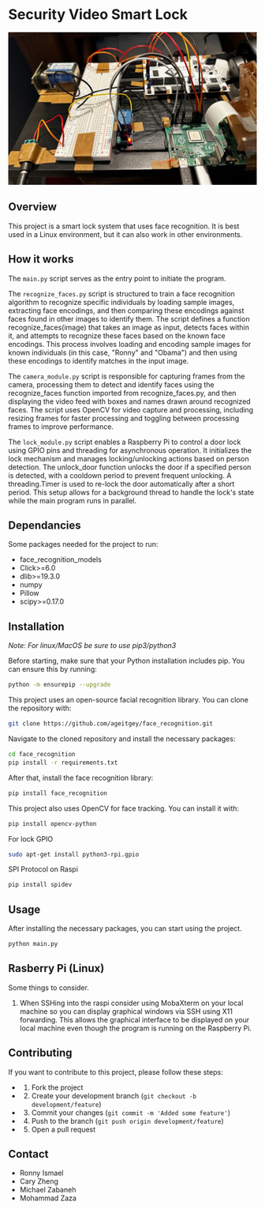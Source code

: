 # Security Video Smart Lock

![board-prototype](images/board_prototype.png "Prototype of System")

## Overview

This project is a smart lock system that uses face recognition.
It is best used in a Linux environment, but it can also work in other environments.

## How it works

The ```main.py``` script serves as the entry point to initiate the program.

The ```recognize_faces.py``` script is structured to train a face recognition algorithm to recognize specific individuals by loading sample images, extracting face encodings, and then comparing these encodings against faces found in other images to identify them. The script defines a function recognize_faces(image) that takes an image as input, detects faces within it, and attempts to recognize these faces based on the known face encodings. This process involves loading and encoding sample images for known individuals (in this case, "Ronny" and "Obama") and then using these encodings to identify matches in the input image.

The ```camera_module.py``` script is responsible for capturing frames from the camera, processing them to detect and identify faces using the recognize_faces function imported from recognize_faces.py, and then displaying the video feed with boxes and names drawn around recognized faces. The script uses OpenCV for video capture and processing, including resizing frames for faster processing and toggling between processing frames to improve performance.

The ```lock_module.py``` script enables a Raspberry Pi to control a door lock using GPIO pins and threading for asynchronous operation. It initializes the lock mechanism and manages locking/unlocking actions based on person detection. The unlock_door function unlocks the door if a specified person is detected, with a cooldown period to prevent frequent unlocking. A threading.Timer is used to re-lock the door automatically after a short period. This setup allows for a background thread to handle the lock's state while the main program runs in parallel.

## Dependancies

Some packages needed for the project to run:
* face_recognition_models
* Click>=6.0
* dlib>=19.3.0
* numpy
* Pillow
* scipy>=0.17.0

## Installation

*Note: For linux/MacOS be sure to use pip3/python3*

Before starting, make sure that your Python installation includes pip. You can ensure this by running:

```sh
python -m ensurepip --upgrade
```

This project uses an open-source facial recognition library. You can clone the repository with:

```sh
git clone https://github.com/ageitgey/face_recognition.git
```

Navigate to the cloned repository and install the necessary packages:

```sh
cd face_recognition
pip install -r requirements.txt
```

After that, install the face recognition library:

```sh
pip install face_recognition
```

This project also uses OpenCV for face tracking. You can install it with:

```sh
pip install opencv-python
```

For lock GPIO
```sh
sudo apt-get install python3-rpi.gpio
```

SPI Protocol on Raspi
```sh
pip install spidev
```

## Usage

After installing the necessary packages, you can start using the project.

```sh
python main.py
```

## Rasberry Pi (Linux)

Some things to consider.

1. When SSHing into the raspi consider using MobaXterm on your local machine so you can display graphical windows via SSH using X11 forwarding. This allows the graphical interface to be displayed on your local machine even though the program is running on the Raspberry Pi.

## Contributing

If you want to contribute to this project, please follow these steps:

- 1. Fork the project
- 2. Create your development branch (`git checkout -b development/feature`)
- 3. Commit your changes (`git commit -m 'Added some feature'`)
- 4. Push to the branch (`git push origin development/feature`)
- 5. Open a pull request

## Contact

- Ronny Ismael
- Cary Zheng
- Michael Zabaneh
- Mohammad Zaza
